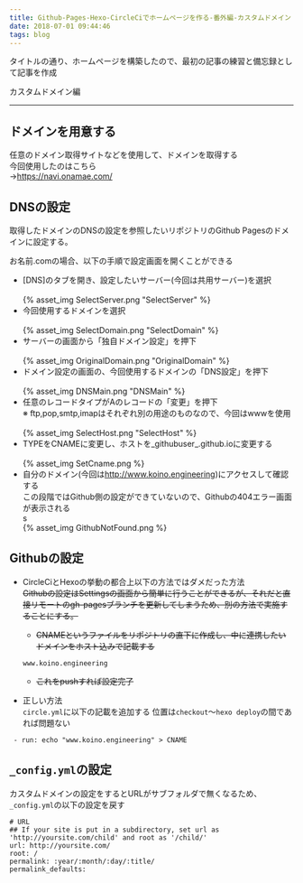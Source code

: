 ```yaml
---
title: Github-Pages-Hexo-CircleCiでホームページを作る-番外編-カスタムドメイン
date: 2018-07-01 09:44:46
tags: blog
---
```


タイトルの通り、ホームページを構築したので、最初の記事の練習と備忘録として記事を作成  

カスタムドメイン編
* * *

## ドメインを用意する
任意のドメイン取得サイトなどを使用して、ドメインを取得する  
今回使用したのはこちら  
→<https://navi.onamae.com/>

## DNSの設定
取得したドメインのDNSの設定を参照したいリポジトリのGithub Pagesのドメインに設定する。

お名前.comの場合、以下の手順で設定画面を開くことができる  
- [DNS]のタブを開き、設定したいサーバー(今回は共用サーバー)を選択<br>  
{% asset_img SelectServer.png "SelectServer" %}
- 今回使用するドメインを選択<br>  
{% asset_img SelectDomain.png "SelectDomain" %}
- サーバーの画面から「独自ドメイン設定」を押下<br>  
{% asset_img OriginalDomain.png "OriginalDomain" %}
- ドメイン設定の画面の、今回使用するドメインの「DNS設定」を押下<br>  
{% asset_img DNSMain.png "DNSMain" %}
- 任意のレコードタイプがAのレコードの「変更」を押下  
※ ftp,pop,smtp,imapはそれぞれ別の用途のものなので、今回はwwwを使用<br>  
{% asset_img SelectHost.png "SelectHost" %}
- TYPEをCNAMEに変更し、ホストを_githubuser_.github.ioに変更する<br>  
{% asset_img SetCname.png %}
- 自分のドメイン(今回は<http://www.koino.engineering>)にアクセスして確認する  
この段階ではGithub側の設定ができていないので、Githubの404エラー画面が表示される<br>s  
{% asset_img GithubNotFound.png %}

## Githubの設定  
- CircleCiとHexoの挙動の都合上以下の方法ではダメだった方法  
    ~~Githubの設定はSettingsの画面から簡単に行うことができるが、それだと直接リモートのgh-pagesブランチを更新してしまうため、別の方法で実施することにする。~~  
    - ~~CNAMEというファイルをリポジトリの直下に作成し、中に連携したいドメインをホスト込みで記載する~~  
    ```
    www.koino.engineering
    ```
    - ~~これをpushすれば設定完了~~  


- 正しい方法  
`circle.yml`に以下の記載を追加する
位置は`checkout`〜`hexo deploy`の間であれば問題ない
```
 - run: echo "www.koino.engineering" > CNAME
```

## `_config.yml`の設定

カスタムドメインの設定をするとURLがサブフォルダで無くなるため、`_config.yml`の以下の設定を戻す  
```
# URL
## If your site is put in a subdirectory, set url as 'http://yoursite.com/child' and root as '/child/'
url: http://yoursite.com/
root: /
permalink: :year/:month/:day/:title/
permalink_defaults:
```
